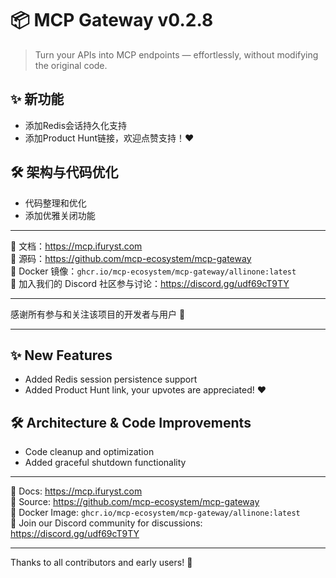 # 📦 MCP Gateway v0.2.8

> Turn your APIs into MCP endpoints — effortlessly, without modifying the original code.

## ✨ 新功能

- 添加Redis会话持久化支持
- 添加Product Hunt链接，欢迎点赞支持！❤️

## 🛠 架构与代码优化

- 代码整理和优化
- 添加优雅关闭功能

---

📘 文档：https://mcp.ifuryst.com  
🐙 源码：https://github.com/mcp-ecosystem/mcp-gateway  
🐳 Docker 镜像：`ghcr.io/mcp-ecosystem/mcp-gateway/allinone:latest`  
💬 加入我们的 Discord 社区参与讨论：https://discord.gg/udf69cT9TY

---

感谢所有参与和关注该项目的开发者与用户 💖

---

## ✨ New Features

- Added Redis session persistence support
- Added Product Hunt link, your upvotes are appreciated! ❤️

## 🛠 Architecture & Code Improvements

- Code cleanup and optimization
- Added graceful shutdown functionality

---

📘 Docs: https://mcp.ifuryst.com  
🐙 Source: https://github.com/mcp-ecosystem/mcp-gateway  
🐳 Docker Image: `ghcr.io/mcp-ecosystem/mcp-gateway/allinone:latest`  
💬 Join our Discord community for discussions: https://discord.gg/udf69cT9TY

---

Thanks to all contributors and early users! 💖 